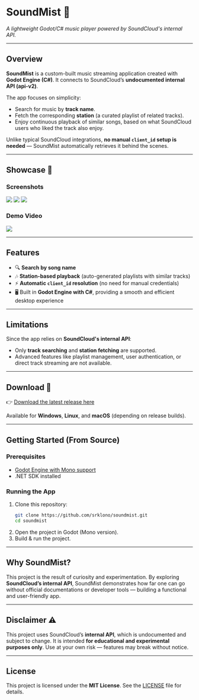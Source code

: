 # SoundMist 🎵

*A lightweight Godot/C# music player powered by SoundCloud's internal API.*

---

## Overview

**SoundMist** is a custom-built music streaming application created with **Godot Engine (C#)**.
It connects to SoundCloud’s **undocumented internal API (api-v2)**.

The app focuses on simplicity:

- Search for music by **track name**.
- Fetch the corresponding **station** (a curated playlist of related tracks).
- Enjoy continuous playback of similar songs, based on what SoundCloud users who liked the track also enjoy.

Unlike typical SoundCloud integrations, **no manual `client_id` setup is needed** — SoundMist automatically retrieves it behind the scenes.

---

## Showcase 📸

### Screenshots

![](https://github.com/srklono/soundmist/assets/screenshot1.png)
![](https://github.com/srklono/soundmist/assets/screenshot2.png)
![](https://github.com/srklono/soundmist/assets/screenshot3.png)

### Demo Video

![](https://github.com/srklono/soundmist/assets/demo.gif)

---

## Features

- 🔍 **Search by song name**
- 🎶 **Station-based playback** (auto-generated playlists with similar tracks)
- ⚡ **Automatic `client_id` resolution** (no need for manual credentials)
- 🖥️ Built in **Godot Engine with C#**, providing a smooth and efficient desktop experience

---

## Limitations

Since the app relies on **SoundCloud's internal API**:

- Only **track searching** and **station fetching** are supported.
- Advanced features like playlist management, user authentication, or direct track streaming are not available.

---

## Download 🚀

👉 [Download the latest release here](https://github.com/srklono/soundmist/releases)

Available for **Windows**, **Linux**, and **macOS** (depending on release builds).

---

## Getting Started (From Source)

### Prerequisites

- [Godot Engine with Mono support](https://godotengine.org/download)
- .NET SDK installed

### Running the App

1. Clone this repository:
   ```bash
   git clone https://github.com/srklono/soundmist.git
   cd soundmist
   ```
2. Open the project in Godot (Mono version).
3. Build & run the project.

---

## Why SoundMist?

This project is the result of curiosity and experimentation.
By exploring **SoundCloud’s internal API**, SoundMist demonstrates how far one can go without official documentations or developer tools — building a functional and user-friendly app.

---

## Disclaimer ⚠️

This project uses SoundCloud’s **internal API**, which is undocumented and subject to change.
It is intended **for educational and experimental purposes only**.
Use at your own risk — features may break without notice.

---

## License

This project is licensed under the **MIT License**.
See the [LICENSE](LICENSE) file for details.
